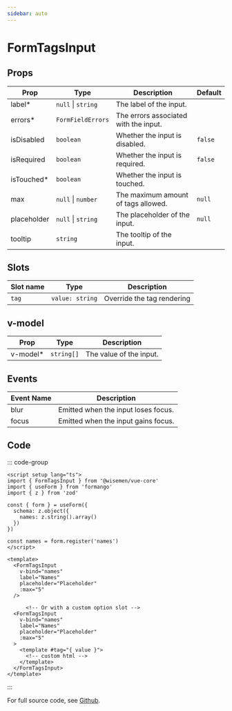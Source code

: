 ```yaml
---
sidebar: auto
---
```



# FormTagsInput
<script setup>
import FormTagsInputPlayground from './FormTagsInputPlayground.vue'
</script>

<FormTagsInputPlayground />


## Props

| Prop        | Type                                            | Description                                       | Default     |
|-------------|-------------------------------------------------|---------------------------------------------------|-------------|
| label*      | `null` \| `string`                              | The label of the input.                           |             |
| errors*     | `FormFieldErrors`                               | The errors associated with the input.             |             |
| isDisabled  | `boolean`                                       | Whether the input is disabled.                    | `false`     |
| isRequired  | `boolean`                                       | Whether the input is required.                    | `false`     |
| isTouched*  | `boolean`                                       | Whether the input is touched.                     |             |
| max         | `null` \| `number`                              | The maximum amount of tags allowed.               | `null`      |
| placeholder | `null` \| `string`                              | The placeholder of the input.                     | `null`      |
| tooltip     | `string`                                        | The tooltip of the input.                         |             |


## Slots

| Slot name | Type            | Description                |
|-----------|-----------------|----------------------------|
| `tag`     | `value: string` | Override the tag rendering |


## v-model

| Prop     | Type       | Description             |
|----------|------------|-------------------------|
| v-model* | `string[]` | The value of the input. |


## Events

| Event Name | Description                         |
|------------|-------------------------------------|
| blur       | Emitted when the input loses focus. |
| focus      | Emitted when the input gains focus. |


## Code

::: code-group
```vue [Usage]
<script setup lang="ts">
import { FormTagsInput } from '@wisemen/vue-core'
import { useForm } from 'formango'
import { z } from 'zod'

const { form } = useForm({
  schema: z.object({
    names: z.string().array()
  })
})

const names = form.register('names')
</script>
  
<template>
  <FormTagsInput
    v-bind="names"
    label="Names"
    placeholder="Placeholder"
    :max="5"
  />

      <!-- Or with a custom option slot -->
  <FormTagsInput 
    v-bind="names"
    label="Names"
    placeholder="Placeholder"
    :max="5"
  >
    <template #tag="{ value }">
      <!-- custom html -->
    </template>
  </FormTagsInput>
</template>
```
:::

For full source code, see [Github](https://github.com/wisemen-digital/vue-core/blob/main/packages/components/src/components/tags-input/FormTagsInput.vue).
